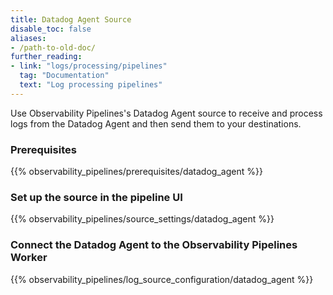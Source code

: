 ```yaml
---
title: Datadog Agent Source
disable_toc: false
aliases:
- /path-to-old-doc/
further_reading:
- link: "logs/processing/pipelines"
  tag: "Documentation"
  text: "Log processing pipelines"
---
```


Use Observability Pipelines's Datadog Agent source to receive and process logs from the Datadog Agent and then send them to your destinations.

### Prerequisites

{{% observability_pipelines/prerequisites/datadog_agent %}}

### Set up the source in the pipeline UI

{{% observability_pipelines/source_settings/datadog_agent %}}

### Connect the Datadog Agent to the Observability Pipelines Worker

{{% observability_pipelines/log_source_configuration/datadog_agent %}}